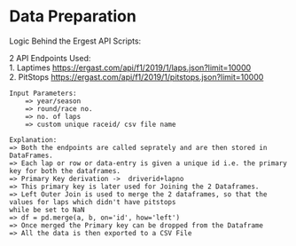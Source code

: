 # Data Preparation

Logic Behind the Ergest API Scripts:

2 API Endpoints Used: <br>
    1. Laptimes https://ergast.com/api/f1/2019/1/laps.json?limit=10000 <br> 
    2. PitStops https://ergast.com/api/f1/2019/1/pitstops.json?limit=10000 <br> 

    Input Parameters:
        => year/season
        => round/race no.
        => no. of laps
        => custom unique raceid/ csv file name

    Explanation:
    => Both the endpoints are called seprately and are then stored in DataFrames.
    => Each lap or row or data-entry is given a unique id i.e. the primary key for both the dataframes.
    => Primary Key derivation ->  driverid+lapno
    => This primary key is later used for Joining the 2 Dataframes.
    => Left Outer Join is used to merge the 2 dataframes, so that the values for laps which didn't have pitstops 
    while be set to NaN
    => df = pd.merge(a, b, on='id', how='left')
    => Once merged the Primary key can be dropped from the Dataframe
    => All the data is then exported to a CSV File 